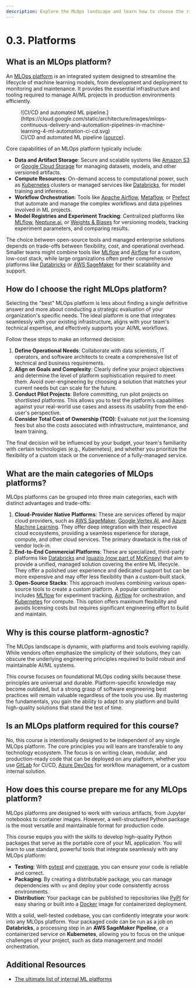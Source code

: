 ```yaml
---
description: Explore the MLOps landscape and learn how to choose the right platform for your needs. This course focuses on fundamental principles, making your skills transferable across various MLOps platforms.
---
```


# 0.3. Platforms

## What is an MLOps platform?

An [MLOps platform](https://aws.amazon.com/what-is/mlops/) is an integrated system designed to streamline the lifecycle of machine learning models, from development and deployment to monitoring and maintenance. It provides the essential infrastructure and tooling required to manage AI/ML projects in production environments efficiently.

<figure markdown="span">
  ![CI/CD and automated ML pipeline.](https://cloud.google.com/static/architecture/images/mlops-continuous-delivery-and-automation-pipelines-in-machine-learning-4-ml-automation-ci-cd.svg)
  <figcaption>CI/CD and automated ML pipeline (<a href="https://cloud.google.com/architecture/mlops-continuous-delivery-and-automation-pipelines-in-machine-learning#mlops_level_2_cicd_pipeline_automation">source</a>).</figcaption>
</figure>

Core capabilities of an MLOps platform typically include:

- **Data and Artifact Storage**: Secure and scalable systems like [Amazon S3](https://aws.amazon.com/s3/) or [Google Cloud Storage](https://cloud.google.com/storage) for managing datasets, models, and other versioned artifacts.
- **Compute Resources**: On-demand access to computational power, such as [Kubernetes](https://kubernetes.io/) clusters or managed services like [Databricks](https://databricks.com), for model training and inference.
- **Workflow Orchestration**: Tools like [Apache Airflow](https://airflow.apache.org/), [Metaflow](https://metaflow.org/), or [Prefect](https://www.prefect.io/) that automate and manage the complex workflows and data pipelines involved in ML projects.
- **Model Registries and Experiment Tracking**: Centralized platforms like [MLflow](https://mlflow.org/), [Neptune.ai](https://neptune.ai/), or [Weights & Biases](https://wandb.ai/site) for versioning models, tracking experiment parameters, and comparing results.

The choice between open-source tools and managed enterprise solutions depends on trade-offs between flexibility, cost, and operational overhead. Smaller teams might combine tools like [MLflow](https://mlflow.org/) and [Airflow](https://airflow.apache.org/) for a custom, low-cost stack, while large organizations often prefer comprehensive platforms like [Databricks](https://databricks.com) or [AWS SageMaker](https://aws.amazon.com/sagemaker/) for their scalability and support.

## How do I choose the right MLOps platform?

Selecting the "best" MLOps platform is less about finding a single definitive answer and more about conducting a strategic evaluation of your organization's specific needs. The ideal platform is one that integrates seamlessly with your existing infrastructure, aligns with your team's technical expertise, and effectively supports your AI/ML workflows.

Follow these steps to make an informed decision:

1.  **Define Operational Needs**: Collaborate with data scientists, IT operators, and software architects to create a comprehensive list of technical and business requirements.
2.  **Align on Goals and Complexity**: Clearly define your project objectives and determine the level of platform sophistication required to meet them. Avoid over-engineering by choosing a solution that matches your current needs but can scale for the future.
3.  **Conduct Pilot Projects**: Before committing, run pilot projects on shortlisted platforms. This allows you to test the platform’s capabilities against your real-world use cases and assess its usability from the end-user's perspective.
4.  **Consider Total Cost of Ownership (TCO)**: Evaluate not just the licensing fees but also the costs associated with infrastructure, maintenance, and team training.

The final decision will be influenced by your budget, your team's familiarity with certain technologies (e.g., Kubernetes), and whether you prioritize the flexibility of a custom stack or the convenience of a fully-managed service.

## What are the main categories of MLOps platforms?

MLOps platforms can be grouped into three main categories, each with distinct advantages and trade-offs:

1.  **Cloud-Provider Native Platforms**: These are services offered by major cloud providers, such as [AWS SageMaker](https://aws.amazon.com/sagemaker/), [Google Vertex AI](https://cloud.google.com/vertex-ai), and [Azure Machine Learning](https://azure.microsoft.com/en-us/products/machine-learning). They offer deep integration with their respective cloud ecosystems, providing a seamless experience for storage, compute, and other cloud services. The primary drawback is the risk of vendor lock-in.
2.  **End-to-End Commercial Platforms**: These are specialized, third-party platforms like [Databricks](https://databricks.com) and [Iguazio (now part of McKinsey)](https://www.iguazio.com/) that aim to provide a unified, managed solution covering the entire ML lifecycle. They offer a polished user experience and dedicated support but can be more expensive and may offer less flexibility than a custom-built stack.
3.  **Open-Source Stacks**: This approach involves combining various open-source tools to create a custom platform. A popular combination includes [MLflow](https://mlflow.org/) for experiment tracking, [Airflow](https://airflow.apache.org/) for orchestration, and [Kubernetes](https://kubernetes.io/) for compute. This option offers maximum flexibility and avoids licensing costs but requires significant engineering effort to build and maintain.

## Why is this course platform-agnostic?

The MLOps landscape is dynamic, with platforms and tools evolving rapidly. While vendors often emphasize the simplicity of their solutions, they can obscure the underlying engineering principles required to build robust and maintainable AI/ML systems.

This course focuses on foundational MLOps coding skills because these principles are universal and durable. Platform-specific knowledge may become outdated, but a strong grasp of software engineering best practices will remain valuable regardless of the tools you use. By mastering the fundamentals, you gain the ability to adapt to any platform and build high-quality solutions that stand the test of time.

## Is an MLOps platform required for this course?

No, this course is intentionally designed to be independent of any single MLOps platform. The core principles you will learn are transferable to any technology ecosystem. The focus is on writing clean, modular, and production-ready code that can be deployed on any platform, whether you use [GitLab](https://about.gitlab.com/) for CI/CD, [Azure DevOps](https://azure.microsoft.com/en-us/products/devops) for workflow management, or a custom internal solution.

## How does this course prepare me for any MLOps platform?

MLOps platforms are designed to work with various artifacts, from Jupyter notebooks to container images. However, a well-structured Python package is the most versatile and maintainable format for production code.

This course equips you with the skills to develop high-quality Python packages that serve as the portable core of your ML application. You will learn to use standard, powerful tools that integrate seamlessly with any MLOps platform:

-   **Testing**: With [pytest](https://docs.pytest.org/) and [coverage](https://coverage.readthedocs.io/), you can ensure your code is reliable and correct.
-   **Packaging**: By creating a distributable package, you can manage dependencies with `uv` and deploy your code consistently across environments.
-   **Distribution**: Your package can be published to repositories like [PyPI](https://pypi.org/) for easy sharing or built into a [Docker](https://www.docker.com/) image for containerized deployment.

With a solid, well-tested codebase, you can confidently integrate your work into any MLOps platform. Your packaged code can be run as a job on **Databricks**, a processing step in an **AWS SageMaker Pipeline**, or a containerized service on **Kubernetes**, allowing you to focus on the unique challenges of your project, such as data management and model orchestration.

## Additional Resources

- [The ultimate list of internal ML platforms](https://www.evidentlyai.com/ml-platforms)
